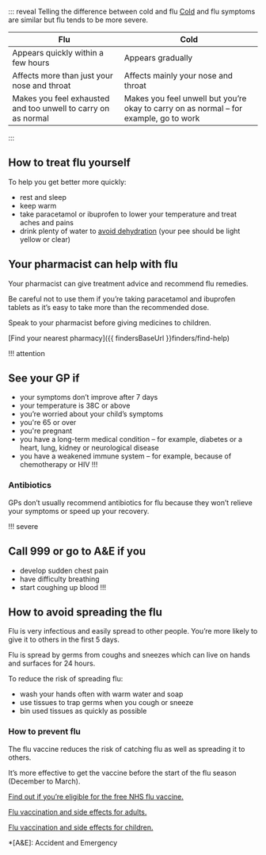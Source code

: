 ::: reveal Telling the difference between cold and flu 
  [Cold](/conditions/cold#check-if-you-have-a-cold) and flu symptoms are similar but flu tends to be more severe. 

  | Flu | Cold |
  |-----|------|
  | Appears quickly within a few hours  | Appears gradually | 
  | Affects more than just your nose and throat |  Affects mainly your nose and throat | 
  | Makes you feel exhausted and too unwell to carry on as normal |  Makes you feel unwell but you’re okay to carry on as normal – for example, go to work | 
:::

## How to treat flu yourself

To help you get better more quickly:

- rest and sleep
- keep warm
- take paracetamol or ibuprofen to lower your temperature and treat aches and pains
- drink plenty of water to [avoid dehydration](/conditions/dehydration#how-to-prevent-dehydration)
  (your pee should be light yellow or clear)

## Your pharmacist can help with flu 

Your pharmacist can give treatment advice and recommend flu remedies. 

Be careful not to use them if you’re taking paracetamol and ibuprofen tablets as it’s easy to take more than the recommended dose. 

Speak to your pharmacist before giving medicines to children. 

[Find your nearest pharmacy]({{ findersBaseUrl }}finders/find-help)

!!! attention
  ## See your GP if
  
  - your symptoms don’t improve after 7 days
  - your temperature is 38C or above
  - you’re worried about your child’s symptoms 
  - you're 65 or over
  - you're pregnant 
  - you have a long-term medical condition – for example, diabetes or a heart, lung, kidney or neurological disease
  - you have a weakened immune system – for example, because of chemotherapy or HIV
!!!

### Antibiotics 

GPs don’t usually recommend antibiotics for flu because they won’t relieve your symptoms or speed up your recovery.

!!! severe
  ## Call 999 or go to A&E if you
  
  - develop sudden chest pain
  - have difficulty breathing  
  - start coughing up blood
!!!

## How to avoid spreading the flu 

Flu is very infectious and easily spread to other people. You’re more likely to give it to others in the first 5 days.

Flu is spread by germs from coughs and sneezes which can live on hands and surfaces for 24 hours.

To reduce the risk of spreading flu:

- wash your hands often with warm water and soap
- use tissues to trap germs when you cough or sneeze
- bin used tissues as quickly as possible

### How to prevent flu

The flu vaccine reduces the risk of catching flu as well as spreading it to others. 

It’s more effective to get the vaccine before the start of the flu season (December to March).

[Find out if you’re eligible for the free NHS flu vaccine.](http://www.nhs.uk/Conditions/vaccinations/Pages/who-should-have-flu-vaccine.aspx)

[Flu vaccination and side effects for adults.](http://www.nhs.uk/conditions/vaccinations/pages/flu-influenza-vaccine.aspx)  

[Flu vaccination and side effects for children.](http://www.nhs.uk/conditions/vaccinations/pages/child-flu-vaccine.aspx) 

*[A&E]: Accident and Emergency
